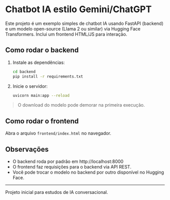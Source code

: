 # Chatbot IA estilo Gemini/ChatGPT

Este projeto é um exemplo simples de chatbot IA usando FastAPI (backend) e um modelo open-source (Llama 2 ou similar) via Hugging Face Transformers. Inclui um frontend HTML/JS para interação.

## Como rodar o backend

1. Instale as dependências:
   ```bash
   cd backend
   pip install -r requirements.txt
   ```
2. Inicie o servidor:
   ```bash
   uvicorn main:app --reload
   ```

> O download do modelo pode demorar na primeira execução.

## Como rodar o frontend

Abra o arquivo `frontend/index.html` no navegador.

## Observações
- O backend roda por padrão em http://localhost:8000
- O frontend faz requisições para o backend via API REST.
- Você pode trocar o modelo no backend por outro disponível no Hugging Face.

---

Projeto inicial para estudos de IA conversacional.
